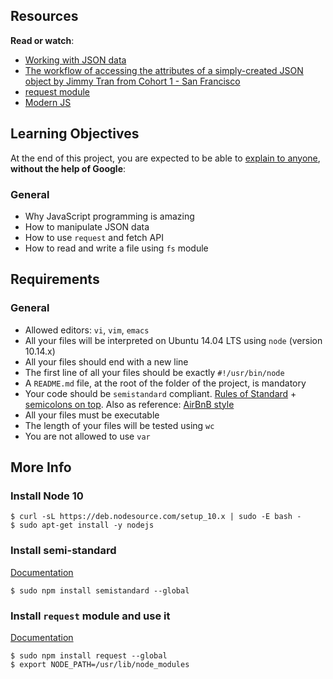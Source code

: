 ## Resources

**Read or watch**:

- [Working with JSON data](/rltoken/MiTgYMkQEYW7Ydfr2Enb-A "Working with JSON data")
- [The workflow of accessing the attributes of a simply-created JSON object by Jimmy Tran from Cohort 1 - San Francisco](/rltoken/FaAMZnG2vwWwzlkrYrhC0A "The workflow of accessing the attributes of a simply-created JSON object by Jimmy Tran from Cohort 1 - San Francisco")
- [request module](/rltoken/ZOiv4Q-sjWN87QlfMxg2PQ "request module")
- [Modern JS](/rltoken/ULF1RX7OyNexRK1q7qpcwA "Modern JS")

## Learning Objectives

At the end of this project, you are expected to be able to [explain to anyone](/rltoken/y1YyQMtdFjC6uqUzoggDkQ "explain to anyone"), **without the help of Google**:

### General

- Why JavaScript programming is amazing
- How to manipulate JSON data
- How to use `request` and fetch API
- How to read and write a file using `fs` module

## Requirements

### General

- Allowed editors: `vi`, `vim`, `emacs`
- All your files will be interpreted on Ubuntu 14.04 LTS using `node` (version 10.14.x)
- All your files should end with a new line
- The first line of all your files should be exactly `#!/usr/bin/node`
- A `README.md` file, at the root of the folder of the project, is mandatory
- Your code should be `semistandard` compliant. [Rules of Standard](/rltoken/Z50ZPNHxGgFadRcaHCXWLQ "Rules of Standard") + [semicolons on top](/rltoken/ZDy8VNGPo5AIV8I4YAJ7nA "semicolons on top"). Also as reference: [AirBnB style](/rltoken/VC05wFk369ONcZZR8uLtjw "AirBnB style")
- All your files must be executable
- The length of your files will be tested using `wc`
- You are not allowed to use `var`

## More Info

### Install Node 10

    $ curl -sL https://deb.nodesource.com/setup_10.x | sudo -E bash -
    $ sudo apt-get install -y nodejs

### Install semi-standard

[Documentation](/rltoken/ZDy8VNGPo5AIV8I4YAJ7nA "Documentation")

    $ sudo npm install semistandard --global

### Install `request` module and use it

[Documentation](/rltoken/ZOiv4Q-sjWN87QlfMxg2PQ "Documentation")

    $ sudo npm install request --global
    $ export NODE_PATH=/usr/lib/node_modules
